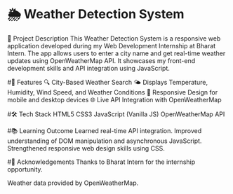 # 🌦️ Weather Detection System
🔧 Project Description
This Weather Detection System is a responsive web application developed during my Web Development Internship at Bharat Intern. The app allows users to enter a city name and get real-time weather updates using OpenWeatherMap API. It showcases my front-end development skills and API integration using JavaScript.

#📌 Features
🔍 City-Based Weather Search
🌤️ Displays Temperature, Humidity, Wind Speed, and Weather Conditions
📱 Responsive Design for mobile and desktop devices
🌐 Live API Integration with OpenWeatherMap

#🛠️ Tech Stack
HTML5
CSS3
JavaScript (Vanilla JS)
OpenWeatherMap API

#📚 Learning Outcome
Learned real-time API integration.
Improved understanding of DOM manipulation and asynchronous JavaScript.
Strengthened responsive web design skills using CSS.

#🙌 Acknowledgements
Thanks to Bharat Intern for the internship opportunity.

Weather data provided by OpenWeatherMap.
